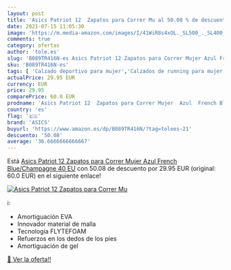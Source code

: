```yaml
---
layout: post
title: 'Asics Patriot 12  Zapatos para Correr Mu al 50.08 % de descuento'
date: 2021-07-15 11:05:30
image: 'https://m.media-amazon.com/images/I/41WiR8s4xOL._SL500_._SL400_.jpg'
comments: true
category: ofertas
author: 'tole.es'
slug: 'B089TR416N-es Asics Patriot 12 Zapatos para Correr Mujer Azul French...'
sku: 'B089TR416N-es'
tags: [ 'Calzado deportivo para mujer','Calzados de running para mujer','Calzados para correr en asfalto para mujer','Zapatillas y calzado deportivo para mujer','Zapatos','Zapatos para mujer','Zapatos y complementos','asics','zapatos', ]
actualPrice: 29.95 EUR
currency: EUR
price: 29.95
comparePrice: 60.0 EUR
prodname: 'Asics Patriot 12  Zapatos para Correr Mujer  Azul  French Blue/Champagne   40 EU'
country: 'es'
flag: '🇪🇸'
brand: 'ASICS'
buyurl: 'https://www.amazon.es/dp/B089TR416N/?tag=tolees-21'
descuento: '50.08'
average: '36.6666666666667'
---
```


Está [Asics Patriot 12  Zapatos para Correr Mujer  Azul  French Blue/Champagne   40 EU](https://www.amazon.es/dp/B089TR416N/?tag=tolees-21) con 50.08 de descuento por 29.95 EUR (original: 60.0 EUR) en el siguiente enlace!

[![Asics Patriot 12  Zapatos para Correr Mu](https://m.media-amazon.com/images/I/41WiR8s4xOL._SL500_._SL400_.jpg)](https://www.amazon.es/dp/B089TR416N/?tag=tolees-21)

ℹ️:

- Amortiguación EVA
- Innovador material de malla
- Tecnología FLYTEFOAM
- Refuerzos en los dedos de los pies
- Amortiguación de gel

[🛒 Ver la oferta!!](https://www.amazon.es/dp/B089TR416N/?tag=tolees-21)
